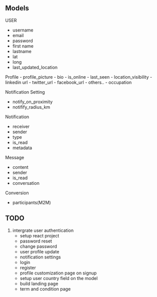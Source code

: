 ## Models

USER
 - username
 - email
 - password
 - first name
 - lastname
 - lat
 - long
 - last_updated_location

Profile
    - profile_picture
    - bio
    - is_online
    - last_seen
    - location_visibility
    - linkedin url
    - twitter_url
    - facebook_url
    - others..
    - occupation
    

Notification Setting
 - notify_on_proximity
 - notifify_radius_km


Notification
 - receiver
 - sender
 - type
 - is_read
 - metadata


Message
 - content
 - sender
 - is_read
 - conversation


Conversion
 - participants(M2M)


## TODO

1. intergrate user authentication 
    - setup react project
    - password reset
    - change password
    - user profile update
    - notification settings
    - login
    - register
    - profile customization page on signup
    - setup user country field on the model
    - build landing page
    - term and condition page
